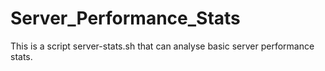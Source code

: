 # Server_Performance_Stats
This is a script server-stats.sh that can analyse basic server performance stats. 
